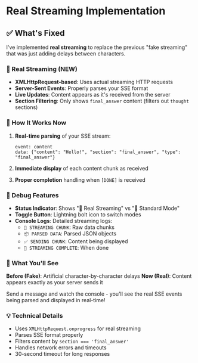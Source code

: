 # Real Streaming Implementation

## ✅ What's Fixed

I've implemented **real streaming** to replace the previous "fake streaming" that was just adding delays between characters.

### 🔄 Real Streaming (NEW)

- **XMLHttpRequest-based**: Uses actual streaming HTTP requests
- **Server-Sent Events**: Properly parses your SSE format
- **Live Updates**: Content appears as it's received from the server
- **Section Filtering**: Only shows `final_answer` content (filters out `thought` sections)

### 📱 How It Works Now

1. **Real-time parsing** of your SSE stream:

   ```
   event: content
   data: {"content": "Hello!", "section": "final_answer", "type": "final_answer"}
   ```

2. **Immediate display** of each content chunk as received
3. **Proper completion** handling when `[DONE]` is received

### 🔧 Debug Features

- **Status Indicator**: Shows "🔄 Real Streaming" vs "📡 Standard Mode"
- **Toggle Button**: Lightning bolt icon to switch modes
- **Console Logs**: Detailed streaming logs:
  - `🔄 STREAMING CHUNK`: Raw data chunks
  - `📦 PARSED DATA`: Parsed JSON objects
  - `✅ SENDING CHUNK`: Content being displayed
  - `🏁 STREAMING COMPLETE`: When done

### 🎯 What You'll See

**Before (Fake)**: Artificial character-by-character delays
**Now (Real)**: Content appears exactly as your server sends it

Send a message and watch the console - you'll see the real SSE events being parsed and displayed in real-time!

### 💡 Technical Details

- Uses `XMLHttpRequest.onprogress` for real streaming
- Parses SSE format properly
- Filters content by `section === 'final_answer'`
- Handles network errors and timeouts
- 30-second timeout for long responses
